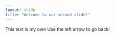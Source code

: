 ```yaml
---
layout: slide
title: "Welcome to our second slide!"
---
```

This text is my own
Use the left arrow to go back!
